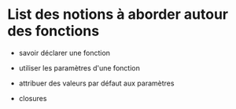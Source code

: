 # List des notions à aborder autour des fonctions  

- savoir déclarer une fonction
- utiliser les paramètres d'une fonction
- attribuer des valeurs par défaut aux paramètres


- closures